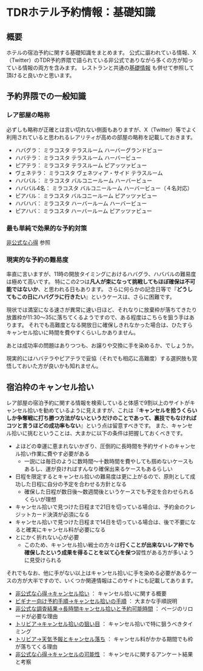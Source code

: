 # TDRホテル予約情報：基礎知識

## 概要

ホテルの宿泊予約に関する基礎知識をまとめます。
公式に謳われている情報、X（Twitter）のTDR予約界隈で語られている非公式でありながら多くの方が知っている情報の両方を含みます。
レストランと共通の[基礎情報](../common/basics.md) も併せて参照して頂けると良いかと思います。


## 予約界隈での一般知識

### レア部屋の略称

必ずしも略称が正確とは言い切れない側面もありますが、X（Twitter）等でよく利用されていると思われるレアリティが高めの部屋の略称を記載しておきます。

* ハバグラ： ミラコスタ テラスルーム ハーバーグランドビュー
* ハバテラ： ミラコスタ テラスルーム ハーバービュー
* ピアテラ： ミラコスタ テラスルーム ピアッツァビュー
* ヴェネテラ： ミラコスタ ヴェネツィア・サイド テラスルーム
* ハババル： ミラコスタ バルコニールーム ハーバービュー
* ハババル4名： ミラコスタ バルコニールーム ハーバービュー（４名対応）
* ピアバル： ミラコスタ バルコニールーム ピアッツァビュー
* ハバハバ： ミラコスタ ハーバールーム ハーバービュー
* ピアハバ： ミラコスタ ハーバールーム ピアッツァビュー


### 最も単純で効果的な予約対策

[非公式な心得](../common/hints.md#最も単純で効果的な予約対策) 参照


### 現実的な予約の難易度

率直に言いますが、11時の開放タイミングにおけるハバグラ、ハババルの難易度は極めて高いです。
特にこの2つは**凡人が束になって挑戦してもほぼ確保は不可能ではないか**、と思われる日もあります。
さらに何らかの記念日等で『**どうしてもこの日にハバグラに行きたい**』というケースは、さらに困難です。

現状では満室になる速さが異常に速い日ほど、それなりに放棄枠が落ちてきたり放置枠が11:30～35に落ちてくるようですので、ある程度はこちらを狙う手はあります。
それでも高難度となる開放日に確保しきれなかった場合は、ひたすらキャンセル拾いに時間を費やすくらいしかありません。

あとは成功率の問題はありつつも、お譲りや交換に手を染めるか、でしょうか。

現実的にはハバテラやピアテラで妥協（それでも相応に高難度）する選択肢も覚悟しておいた方が良いかも知れません。


## 宿泊枠のキャンセル拾い

レア部屋の宿泊予約に関する情報を検索していると体感で9割以上のサイトがキャンセル拾いを勧めているように見えますが、これは『**キャンセルを拾うくらいしか争奪戦に打ち勝つ方法がないというだけのことであって、裏技でもなければコツと言うほどの成功率もない**』という点は留意すべきです。
また、キャンセル拾いに挑むということは、大まかに以下の条件は把握しておくべきです。

* よほどの幸運に恵まれないかぎり、圧倒的に長時間を予約サイトのキャンセル拾い作業に費やす必要がある
    * 一説には毎日のように数時間～十数時間を費やしても掴めないケースもあるし、運が良ければすんなり確保出来るケースもあるらしい
* 日程を限定するとキャンセル拾いの難易度は更に上がるので、原則として成功した日程に自分の予定を合わせる方針となる
    * 確保した日程が数日後～数週間後というケースでも予定を合わせられるくらいが理想
* キャンセル拾いで見つけた日程まで21日を切っている場合は、予約金のクレジットカード決済が必須になる
* キャンセル拾いで見つけた日程まで14日を切っている場合は、後で不要になると確実にキャンセル料が必要になる
* とにかく折れない心が必要
    * このため、キャンセル拾い戦士の方々は**行くことが出来ないレア枠でも確保したという成果を得ることを以て心を保つ**習性がある方が多いように見受けられる

それでもなお、他に手がない以上はキャンセル拾いに手を染める必要があるケースの方が大半ですので、いくつか関連情報はこのサイトにも記載してあります。

* [非公式な心得→キャンセル拾い](../common/hints.md#キャンセル拾い) ： キャンセル拾いに関する概要
* [ビギナー向け予約手順→キャンセル拾いの手順](./for_begginer.md#キャンセル拾いの手順) ： 大まかな手順説明
* [非公式な調査結果→長時間キャンセル拾いと予約可能時間](./research.md#長時間キャンセル拾いと予約可能時間) ： ページのリロードが必要な理由
* [トリビア→キャンセル拾いの狙い目](../common/trivia.md#キャンセル拾いの狙い目) ： キャンセル拾いで特に狙うべきタイミング
* [トリビア→天気予報とキャンセル落ち](../common/trivia.md#天気予報とキャンセル落ち) ： キャンセル料がかかる期間でも枠が落ちてくる理由
* [非公式な心得→キャンセルの可能性](../common/hints.md#キャンセルの可能性) ： キャンセルに関するアンケート結果と考察

